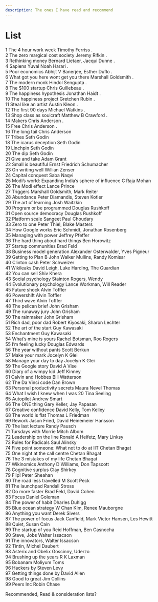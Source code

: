 ```yaml
---
description: The ones I have read and recommend
---
```


# List

1 The 4 hour work week Timothy Ferriss .   
2 The zero margical cost society Jeremy Rifkin .   
3 Rethinking money Bernard Lietaer, Jacqui Dunne .   
4 Sapiens Yuval Noah Harari .   
5 Poor economics Abhijt V Banerjee, Esther Duflo .   
6 What got you here wont get you there Marshall Goldsmith .   
7 The modern monk Hindol Sengupta .   
8 The $100 startup Chris Guillebeau .   
9 The happiness hypothesis Jonathan Haidt .   
10 The happiness project Gretchen Rubin .   
11 Steal like an artist Austin Kleon .   
12 The first 90 days Michael Watkins .   
13 Shop class as soulcraft Matthew B Crawford .   
14 Makers Chris Anderson .   
15 Free Chris Anderson .   
16 The long tail Chris Anderson   
17 Tribes Seth Godin   
18 The icarus deception Seth Godin   
19 Linchpin Seth Godin   
20 The dip Seth Godin   
21 Give and take Adam Grant   
22 Small is beautiful Ernst Friedrich Schumacher   
23 On writing well Willian Zenser   
24 Capital conquest Saba Naqvi   
25 Modi’s world: Expanding India’s sphere of influence C Raja Mohan   
26 The Modi effect Lance Prince   
27 Triggers Marshall Goldsmith, Mark Reiter   
28 Abundance Peter Diamandis, Steven Kotler   
29 The art of learning Josh Waitzkin   
30 Program or be programmed Douglas Rushkoff   
31 Open source democracy Douglas Rushkoff   
32 Platform scale Sangeet Paul Choudary   
33 Zero to one Peter Thiel, Blake Masters   
34 How Google works Eric Schmidt, Jonathan Rosenberg   
35 Managing with power Jeffrey Pfeffer   
36 The hard thing about hard things Ben Horowitz   
37 Startup communities Brad Feld   
38 Business model generation Alexander Osterwalder, Yves Pigneur   
39 Getting to Plan B John Walker Mullins, Randy Komisar   
40 Clinton cash Peter Schweizer   
41 Wikileaks David Leigh, Luke Harding, The Guardian   
42 You can sell Shiv Khera   
43 Social psychology Stainton Rogers, Wendy   
44 Evolutionary psychology Lance Workman, Will Reader   
45 Future shock Alvin Toffler   
46 Powershift Alvin Toffler   
47 Third wave Alvin Toffler   
48 The pelican brief John Grisham   
49 The runaway jury John Grisham   
50 The rainmaker John Grisham   
51 Rich dad, poor dad Robert Kiyosaki, Sharon Lechter   
52 The art of the start Guy Kawasaki   
53 Enchantment Guy Kawasaki   
54 What’s mine is yours Rachel Botsman, Roo Rogers   
55 I’m feeling lucky Douglas Edwards   
56 The year without pants Scott Berkun   
57 Make your mark Jocelyn K Glei   
58 Manage your day to day Jocelyn K Glei   
59 The Google story David A Vise   
60 Diary of a wimpy kid Jeff Kinney   
61 Calvin and Hobbes Bill Watterson   
62 The Da Vinci code Dan Brown   
63 Personal productivity secrets Maura Nevel Thomas   
64 What I wish I knew when I was 20 Tina Seeling   
65 Autopilot Andrew Smart   
66 The ONE thing Gary Keller, Jay Papasan   
67 Creative confidence David Kelly, Tom Kelley   
68 The world is flat Thomas L Friedman   
69 Rework Jason Fried, David Heinemeier Hansson   
70 The last lecture Randy Pausch   
71 Tursdays with Morrie Mitch Albom   
72 Leadership on the line Ronald A Heifetz, Mary Linksy   
73 Rules for Radicals Saul Alinsky   
74 Five point someone: What not to do at IIT Chetan Bhagat   
75 One night at the call centre Chetan Bhagat   
76 The 3 mistakes of my life Chetan Bhagat   
77 Wikinomics Anthony D Williams, Don Tapscott   
78 Cognitive surplus Clay Shirkey   
79 Flip! Peter Sheahan   
80 The road less travelled M Scott Peck   
81 The launchpad Randall Stross   
82 Do more faster Brad Feld, David Cohen   
83 Focus Daniel Goleman   
84 The power of habit Dharles Duhigg   
85 Blue ocean strategy W Chan Kim, Renee Mauborgne   
86 Anything you want Derek Sivers   
87 The power of focus Jack Canfield, Mark Victor Hansen, Les Hewitt   
88 Quiet, Susan Cain   
89 The startup of you Reid Hoffman, Ben Casnocha   
90 Steve, Jobs Walter Issacson   
91 The innovators, Walter Issacson   
92 Tintin, Michel Daubert   
93 Asterix and Obelix Goscinny, Uderzo   
94 Brushing up the years R K Laxman   
95 Bobanam Moliyum Toms  
96 Hackers by Steven Levy  
97 Getting things done by David Allen  
98 Good to great Jim Collins  
99 Peers Inc Robin Chase

Recommended, Read & consideration lists?

